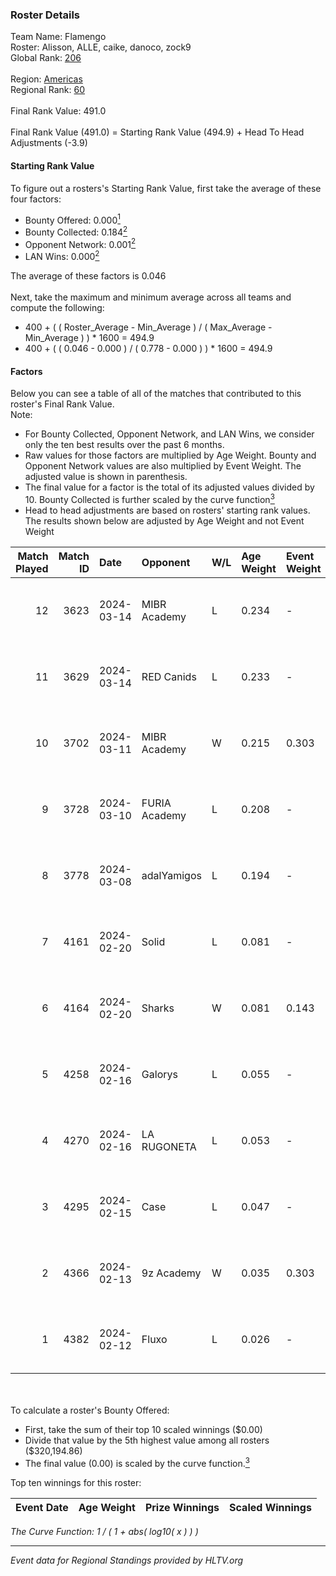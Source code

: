 ### Roster Details<br />
Team Name: Flamengo<br />
Roster: Alisson, ALLE, caike, danoco, zock9<br />
Global Rank: [206](../standings_global.md)<br />
<br />
Region: [Americas]( ../standings_americas.md)<br />
Regional Rank: [60]( ../standings_americas.md)<br />
<br />
Final Rank Value:  491.0<br />
<br />
Final Rank Value (491.0) = Starting Rank Value (494.9) + Head To Head Adjustments (-3.9)<br />

#### Starting Rank Value<br />
To figure out a rosters's Starting Rank Value, first take the average of these four factors:<br />
- Bounty Offered: 0.000[<sup>1</sup>](#table2)
- Bounty Collected: 0.184[<sup>2</sup>](#table1)
- Opponent Network: 0.001[<sup>2</sup>](#table1)
- LAN Wins: 0.000[<sup>2</sup>](#table1)

The average of these factors is 0.046<br />
<br />
Next, take the maximum and minimum average across all teams and compute the following:<br />
- 400 + ( ( Roster_Average - Min_Average ) / ( Max_Average - Min_Average ) ) * 1600 = 494.9
- 400 + ( ( 0.046 - 0.000 ) / ( 0.778 - 0.000 ) ) * 1600 = 494.9


#### Factors<br />
Below you can see a table of all of the matches that contributed to this roster's Final Rank Value.<br />
Note:<br />

- For Bounty Collected, Opponent Network, and LAN Wins, we consider only the ten best results over the past 6 months.
- Raw values for those factors are multiplied by Age Weight. Bounty and Opponent Network values are also multiplied by Event Weight. The adjusted value is shown in parenthesis.
- The final value for a factor is the total of its adjusted values divided by 10. Bounty Collected is further scaled by the curve function[<sup>3</sup>](#curveFunction)
- Head to head adjustments are based on rosters' starting rank values. The results shown below are adjusted by Age Weight and not Event Weight
<span id="table1"></span><br />


| Match Played | Match ID | Date       | Opponent      | W/L | Age Weight | Event Weight | Bounty Collected | Opponent Network | LAN Wins  | H2H Adj. | Roster                                |
| -: | -: | :- | :- | :- | :- | :- | :- | :- | :- | -: | :- |
|           12 |     3623 | 2024-03-14 | MIBR Academy  | L   | 0.234      | -            | -                | -                | -         |    -3.53 | Alisson, ALLE, caike, danoco, zock9   |
|           11 |     3629 | 2024-03-14 | RED Canids    | L   | 0.233      | -            | -                | -                | -         |    -0.27 | Alisson, ALLE, caike, danoco, zock9   |
|           10 |     3702 | 2024-03-11 | MIBR Academy  | W   | 0.215      | 0.303        | 0.000 (0.000)    | 0.021 (0.001)    | 0 (0.000) |     3.55 | Alisson, ALLE, caike, danoco, zock9   |
|            9 |     3728 | 2024-03-10 | FURIA Academy | L   | 0.208      | -            | -                | -                | -         |    -3.10 | Alisson, ALLE, danoco, voltera, zock9 |
|            8 |     3778 | 2024-03-08 | adalYamigos   | L   | 0.194      | -            | -                | -                | -         |    -2.22 | Alisson, ALLE, danoco, voltera, zock9 |
|            7 |     4161 | 2024-02-20 | Solid         | L   | 0.081      | -            | -                | -                | -         |    -0.24 | Alisson, ALLE, danoco, LUCAS1, zock9  |
|            6 |     4164 | 2024-02-20 | Sharks        | W   | 0.081      | 0.143        | 0.030 (0.000)    | 0.546 (0.006)    | 0 (0.000) |     2.39 | Alisson, ALLE, danoco, LUCAS1, zock9  |
|            5 |     4258 | 2024-02-16 | Galorys       | L   | 0.055      | -            | -                | -                | -         |    -0.16 | ALLE, danoco, LUCAS1, ph1, zock9      |
|            4 |     4270 | 2024-02-16 | LA RUGONETA   | L   | 0.053      | -            | -                | -                | -         |    -0.74 | ALLE, danoco, LUCAS1, ph1, zock9      |
|            3 |     4295 | 2024-02-15 | Case          | L   | 0.047      | -            | -                | -                | -         |    -0.11 | ALLE, danoco, LUCAS1, ph1, zock9      |
|            2 |     4366 | 2024-02-13 | 9z Academy    | W   | 0.035      | 0.303        | 0.000 (0.000)    | 0.067 (0.001)    | 0 (0.000) |     0.57 | ALLE, danoco, LUCAS1, sakamoto, zock9 |
|            1 |     4382 | 2024-02-12 | Fluxo         | L   | 0.026      | -            | -                | -                | -         |    -0.04 | ALLE, danoco, LUCAS1, sakamoto, zock9 |

<br />
<span id="table2"></span><br />
To calculate a roster's Bounty Offered:<br />

- First, take the sum of their top 10 scaled winnings ($0.00)
- Divide that value by the 5th highest value among all rosters ($320,194.86)
- The final value (0.00) is scaled by the curve function.[<sup>3</sup>](#curveFunction)

Top ten winnings for this roster:<br />

| Event Date | Age Weight | Prize Winnings | Scaled Winnings |
| :- | -: | :- | :- |


<span id="curveFunction"></span>_The Curve Function: 1 / ( 1 + abs( log10( x ) ) )_<br />

---
_Event data for Regional Standings provided by HLTV.org_<br />
